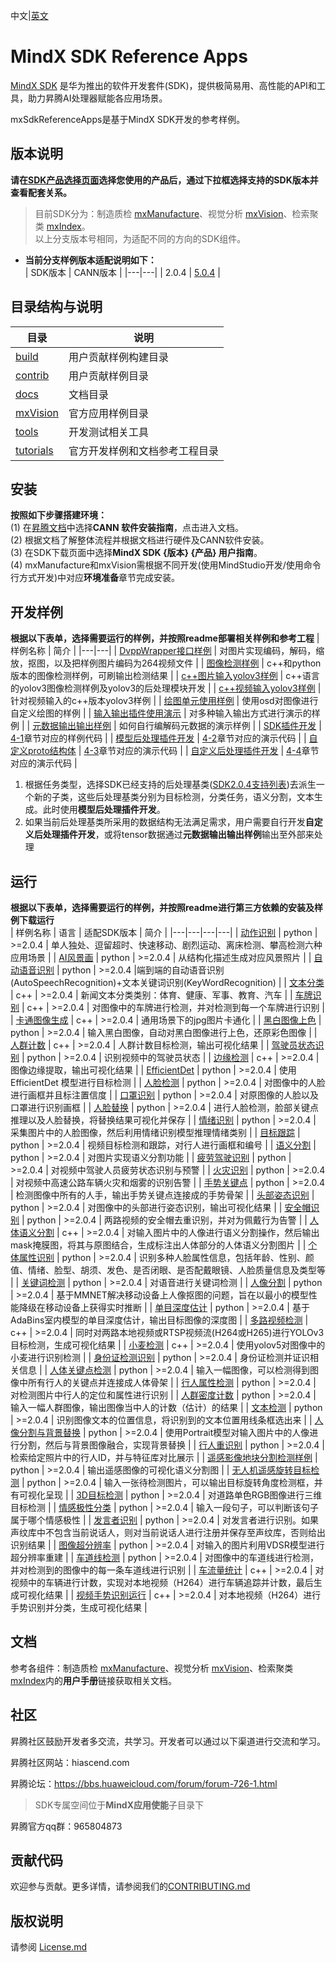 中文|[英文](README.md)
# MindX SDK Reference Apps

[MindX SDK](https://www.hiascend.com/software/mindx-sdk) 是华为推出的软件开发套件(SDK)，提供极简易用、高性能的API和工具，助力昇腾AI处理器赋能各应用场景。

mxSdkReferenceApps是基于MindX SDK开发的参考样例。


## 版本说明

**请在[SDK产品选择页面](https://www.hiascend.com/software/mindx-sdk)选择您使用的产品后，通过下拉框选择支持的SDK版本并查看配套关系。**

>目前SDK分为：制造质检 [mxManufacture](https://www.hiascend.com/software/mindx-sdk/mxManufacture/community)、视觉分析 [mxVision](https://www.hiascend.com/software/mindx-sdk/mxVision/community)、检索聚类 [mxIndex](https://www.hiascend.com/software/mindx-sdk/mxIndex/community)。  
以上分支版本号相同，为适配不同的方向的SDK组件。

- **当前分支样例版本适配说明如下：**    
    | SDK版本 | CANN版本 |
    |---|---|
    | 2.0.4 | [5.0.4](https://www.hiascend.com/software/cann/commercial) | 

## 目录结构与说明
| 目录 | 说明 |
|---|---|
| [build](./build) | 用户贡献样例构建目录 |
| [contrib](./contrib) | 用户贡献样例目录 |
| [docs](./docs) | 文档目录 |
| [mxVision](./mxVision) | 官方应用样例目录 | 
| [tools](./tools) | 开发测试相关工具 | 
| [tutorials](./tutorials) | 官方开发样例和文档参考工程目录 | 

## 安装
**按照如下步骤搭建环境：**      
     (1) 在[昇腾文档](https://www.hiascend.com/document?tag=commercial-developere)中选择**CANN 软件安装指南**，点击进入文档。  
     (2) 根据文档了解整体流程并根据文档进行硬件及CANN软件安装。  
     (3) 在SDK下载页面中选择**MindX SDK {版本} {产品} 用户指南**。  
     (4) mxManufacture和mxVision需根据不同开发(使用MindStudio开发/使用命令行方式开发)中对应**环境准备**章节完成安装。

## 开发样例  
**根据以下表单，选择需要运行的样例，并按照readme部署相关样例和参考工程**
| 样例名称 | 简介 |
|---|---|
| [DvppWrapper接口样例](tutorials\DvppWrapperSample) | 对图片实现编码，解码，缩放，抠图，以及把样例图片编码为264视频文件 |
| [图像检测样例](tutorials\ImageDetectionSample) | c++和python版本的图像检测样例，可刷输出检测结果 |
| [c++图片输入yolov3样例](tutorials\mxBaseSample) | c++语言的yolov3图像检测样例及yolov3的后处理模块开发 |
| [c++视频输入yolov3样例](tutorials\mxBaseVideoSample) | 针对视频输入的c++版本yolov3样例 |
| [绘图单元使用样例](tutorials\OsdSample) | 使用osd对图像进行自定义绘图的样例 |
| [输入输出插件使用演示](tutorials\PipelineInputOutputSample) | 对多种输入输出方式进行演示的样例 |
| [元数据输出输出样例](tutorials\protocolSample) | 如何自行编解码元数据的演示样例 |
| [SDK插件开发](tutorials\mindx_sdk_plugin) | [4-1](docs\quickStart\4-1插件开发调试指导.md)章节对应的样例代码 |
| [模型后处理插件开发](tutorials\SamplePostProcess) | [4-2](docs\quickStart\4-2模型后处理库(内置类型)开发调试指导.md)章节对应的演示代码 |
| [自定义proto结构体](tutorials\sampleCustomProto) | [4-3](docs\quickStart\4-3挂载自定义proto结构体.md)章节对应的演示代码 |
| [自定义后处理插件开发](tutorials\samplePluginPostProc) | [4-4](docs\quickStart\4-4模型Tensor数据处理&自定义模型后处理.md)章节对应的演示代码 |
1. 根据任务类型，选择SDK已经支持的后处理基类([SDK2.0.4支持列表](https://support.huawei.com/enterprise/zh/doc/EDOC1100234263/8c42df9f))去派生一个新的子类，这些后处理基类分别为目标检测，分类任务，语义分割，文本生成。此时使用**模型后处理插件开发**。
2. 如果当前后处理基类所采用的数据结构无法满足需求，用户需要自行开发**自定义后处理插件开发**，或将tensor数据通过**元数据输出输出样例**输出至外部来处理

## 运行  
**根据以下表单，选择需要运行的样例，并按照readme进行第三方依赖的安装及样例下载运行**      
| 样例名称 | 语言 | 适配SDK版本 | 简介 |
|---|---|---|---|
| [动作识别](contrib\ActionRecognition) | python | >=2.0.4 | 单人独处、逗留超时、快速移动、剧烈运动、离床检测、攀高检测六种应用场景 |
| [AI风景画](contrib\ai_paint) | python | >=2.0.4 | 从结构化描述生成对应风景照片 |
| [自动语音识别](contrib\ASR&KWR) | python | >=2.0.4 |端到端的自动语音识别(AutoSpeechRecognition)+文本关键词识别(KeyWordRecognition) |
| [文本分类](contrib\BertTextClassification) | c++ | >=2.0.4 | 新闻文本分类类别：体育、健康、军事、教育、汽车 |
| [车牌识别](contrib\CarPlateRecognition) | c++ | >=2.0.4 | 对图像中的车牌进行检测，并对检测到每一个车牌进行识别 |
| [卡通图像生成](contrib\CartoonGANPicture) | c++ | >=2.0.4 | 通用场景下的jpg图片卡通化 |
| [黑白图像上色](contrib\Colorization) | python | >=2.0.4 | 输入黑白图像，自动对黑白图像进行上色，还原彩色图像 |
| [人群计数](contrib\CrowdCounting) | c++ | >=2.0.4 | 人群计数目标检测，输出可视化结果 |
| [驾驶员状态识别](contrib\DriverStatusRecognition) | python | >=2.0.4 | 识别视频中的驾驶员状态 |
| [边缘检测](contrib\EdgeDetectionPicture) | c++ | >=2.0.4 | 图像边缘提取，输出可视化结果 |
| [EfficientDet](contrib\EfficientDet) | python | >=2.0.4 | 使用 EfficientDet 模型进行目标检测 |
| [人脸检测](contrib\FaceBoxes) | python | >=2.0.4 | 对图像中的人脸进行画框并且标注置信度 |
| [口罩识别](contrib\FaceBoxes) | python | >=2.0.4 | 对原图像的人脸以及口罩进行识别画框 |
| [人脸替换](contrib\faceswap) | python | >=2.0.4 | 进行人脸检测，脸部关键点推理以及人脸替换，将替换结果可视化并保存 |
| [情绪识别](contrib\FacialExpressionRecognition) | python | >=2.0.4 | 采集图片中的人脸图像，然后利用情绪识别模型推理情绪类别 |
| [目标跟踪](contrib\FairMOT) | python | >=2.0.4 | 视频目标检测和跟踪，对行人进行画框和编号 |
| [语义分割](contrib\FastSCNN) | python | >=2.0.4 | 对图片实现语义分割功能 |
| [疲劳驾驶识别](contrib\FatigueDrivingRecognition) | python | >=2.0.4 | 对视频中驾驶人员疲劳状态识别与预警 |
| [火灾识别](contrib\FireDetection) | python | >=2.0.4 | 对视频中高速公路车辆火灾和烟雾的识别告警 |
| [手势关键点](contrib\GestureKeypointDetection) | python | >=2.0.4 | 检测图像中所有的人手，输出手势关键点连接成的手势骨架 |
| [头部姿态识别](contrib\HeadPoseEstimation) | python | >=2.0.4 | 对图像中的头部进行姿态识别，输出可视化结果 |
| [安全帽识别](contrib\HelmetIdentification) | python | >=2.0.4 | 两路视频的安全帽去重识别，并对为佩戴行为告警 |
| [人体语义分割](contrib\human_segmentation) | c++ | >=2.0.4 | 对输入图片中的人像进行语义分割操作，然后输出mask掩膜图，将其与原图结合，生成标注出人体部分的人体语义分割图片 |
| [个体属性识别](contrib\Individual) | python | >=2.0.4 | 识别多种人脸属性信息，包括年龄、性别、颜值、情绪、脸型、胡须、发色、是否闭眼、是否配戴眼镜、人脸质量信息及类型等 |
| [关键词检测](contrib\kws) | python | >=2.0.4 | 对语音进行关键词检测 |
| [人像分割](contrib\MMNET) | python | >=2.0.4 | 基于MMNET解决移动设备上人像抠图的问题，旨在以最小的模型性能降级在移动设备上获得实时推断 |
| [单目深度估计](contrib\MonocularDepthEstimation) | python | >=2.0.4 | 基于AdaBins室内模型的单目深度估计，输出目标图像的深度图 |
| [多路视频检测](contrib\MultiChannelVideoDetection) | c++ | >=2.0.4 | 同时对两路本地视频或RTSP视频流(H264或H265)进行YOLOv3目标检测，生成可视化结果 |
| [小麦检测](contrib\mxBase_wheatDetection) | c++ | >=2.0.4 | 使用yolov5对图像中的小麦进行识别检测 |
| [身份证检测识别](contrib\IDCard_OCR) | python | >=2.0.4 | 身份证检测并证识相关信息 |
| [人体关键点检测](contrib\OpenposeKeypointDetection) | python | >=2.0.4 | 输入一幅图像，可以检测得到图像中所有行人的关键点并连接成人体骨架 |
| [行人属性检测](contrib\PedestrianAttributeRecognition) | python | >=2.0.4 | 对检测图片中行人的定位和属性进行识别 |
| [人群密度计数](contrib\PersonCount) | python | >=2.0.4 | 输入一幅人群图像，输出图像当中人的计数（估计）的结果 |
| [文本检测](contrib\PixelLink) | python | >=2.0.4 | 识别图像文本的位置信息，将识别到的文本位置用线条框选出来 |
| [人像分割与背景替换](contrib\PortraitSegmentation) | python | >=2.0.4 | 使用Portrait模型对输入图片中的人像进行分割，然后与背景图像融合，实现背景替换 |
| [行人重识别](contrib\ReID) | python | >=2.0.4 | 检索给定照片中的行人ID，并与特征库对比展示 |
| [遥感影像地块分割检测样例](contrib\RemoteSensingSegmentation) | python | >=2.0.4 | 输出遥感图像的可视化语义分割图 |
| [无人机遥感旋转目标检测](contrib\RotateObjectDetection) | python | >=2.0.4 | 输入一张待检测图片，可以输出目标旋转角度检测框，并有可视化呈现 |
| [3D目标检测](contrib\RTM3DTargetDetection) | python | >=2.0.4 | 对道路单色RGB图像进行三维目标检测 |
| [情感极性分类](contrib\SentimentAnalysis) | python | >=2.0.4 | 输入一段句子，可以判断该句子属于哪个情感极性 |
| [发言者识别](contrib\SpeakerRecog) | python | >=2.0.4 | 对发言者进行识别。如果声纹库中不包含当前说话人，则对当前说话人进行注册并保存至声纹库，否则给出识别结果 |
| [图像超分辨率](contrib\SuperResolution) | python | >=2.0.4 | 对输入的图片利用VDSR模型进行超分辨率重建 |
| [车道线检测](contrib\UltraFastLaneDetection) | python | >=2.0.4 | 对图像中的车道线进行检测，并对检测到的图像中的每一条车道线进行识别 |
| [车流量统计](contrib\VehicleCounting) | c++ | >=2.0.4 | 对视频中的车辆进行计数，实现对本地视频（H264）进行车辆追踪并计数，最后生成可视化结果 |
| [视频手势识别运行](contrib\VideoGestureRecognition) | c++ | >=2.0.4 | 对本地视频（H264）进行手势识别并分类，生成可视化结果 |




## 文档

参考各组件：制造质检 [mxManufacture](https://www.hiascend.com/software/mindx-sdk/mxManufacture/community)、视觉分析 [mxVision](https://www.hiascend.com/software/mindx-sdk/mxVision/community)、检索聚类 [mxIndex](https://www.hiascend.com/software/mindx-sdk/mxIndex/community)内的**用户手册**链接获取相关文档。

## 社区

昇腾社区鼓励开发者多交流，共学习。开发者可以通过以下渠道进行交流和学习。

昇腾社区网站：hiascend.com

昇腾论坛：https://bbs.huaweicloud.com/forum/forum-726-1.html
>SDK专属空间位于**MindX应用使能**子目录下

昇腾官方qq群：965804873

## 贡献代码

欢迎参与贡献。更多详情，请参阅我们的[CONTRIBUTING.md](contrib/CONTRIBUTING.md)

## 版权说明

请参阅 [License.md](License.md)